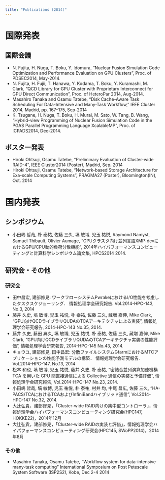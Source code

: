 ```yaml
---
title: "Publications (2014)"
---
```


# 国際発表

## 国際会議

- N. Fujita, H. Nuga, T. Boku, Y. Idomura, “Nuclear Fusion Simulation Code Optimization and Performance Evaluation on GPU Clusters”, Proc. of PDSEC2014, May-2014.
- N. Fujita, H. Fujii, T. Hanawa, Y. Kodama, T. Boku, Y. Kuramashi, M. Clark, “QCD Library for GPU Cluster with Proprietary Interconnect for GPU Direct Communication”, Proc. of HeteroPar 2014, Aug-2014.
- Masahiro Tanaka and Osamu Tatebe, “Disk Cache-Aware Task Scheduling For Data-Intensive and Many-Task Workflow,” IEEE Cluster 2014, Madrid, pp. 167–175, Sep-2014
- K. Tsugane, H. Nuga, T. Boku, H. Murai, M. Sato, W. Tang, B. Wang, “Hybrid-view Programming of Nuclear Fusion Simulation Code in the PGAS Parallel Programming Language XcalableMP”, Proc. of ICPADS2014, Dec-2014.

## ポスター発表

- Hiroki Ohtsuji, Osamu Tatebe, “Preliminary Evaluation of Cluster-wide RAID-4”, IEEE Cluster2014 (Poster), Madrid, Sep. 2014
- Hiroki Ohtsuji, Osamu Tatebe, “Network-based Storage Architecture for Exa-scale Computing Systems”, PRAGMA27 (Poster), Bloomington(IN), Oct. 2014

# 国内発表

## シンポジウム

- 小田嶋 哲哉, 朴 泰祐, 佐藤 三久, 塙 敏博, 児玉 祐悦, Raymond Namyst, Samuel Thibault, Olivier Aumage, “GPUクラスタ向け並列言語XMP-devにおけるGPU/CPU動的負荷分散機能”, 2014年ハイパフォーマンスコンピューティングと計算科学シンポジウム論文集, HPCS2014 2014.

## 研究会・その他

### 研究会

- 田中昌宏, 建部修見: ワークフローシステムPwrakeにおけるI/O性能を考慮したタスクスケジューリング． 情報処理学会研究報告. Vol.2014-HPC-143, No.3, 2014
- 藤井 久史, 塙 敏博, 児玉 祐悦, 朴 泰祐, 佐藤 三久, 藏増 嘉伸, Mike Clark, “GPU向けQCDライブラリQUDAのTCAアーキテクチャによる実装”, 情報処理学会研究報告, 2014-HPC-143 No.35, 2014.
- 藤井 久史, 藤田 典久, 塙 敏博, 児玉 祐悦, 朴 泰祐, 佐藤 三久, 藏増 嘉伸, Mike Clark, “GPU向けQCDライブラリQUDAのTCAアーキテクチャ実装の性能評価”, 情報処理学会研究報告, 2014-HPC-145 No.43, 2014.
- キョウユ, 建部修見, 田中昌宏: 分散ファイルシステムGfarmにおけるMTCアプリケーションの性能予測モデルの構築． 情報処理学会研究報告. Vol.2014-HPC-147, No.13, 2014
- 松本 和也, 塙 敏博, 児玉 祐悦, 藤井 久史, 朴 泰祐, “密結合並列演算加速機構 TCA を用いた GPU 間直接通信による Collective 通信の実装と予備評価”, 情報処理学会研究報告, Vol.2014-HPC-147 No.23, 2014.
- 小田嶋 哲哉, 塙 敏博, 児玉 祐悦, 朴 泰祐, 村井 均, 中尾 昌広, 佐藤 三久, “HA-PACS/TCAにおけるTCAおよびInfiniBandハイブリッド通信”, Vol.2014-HPC-147 No.32, 2014.
- 大辻弘貴，建部修見，「Cluster-wide RAID向けの集中型コントローラ」，情報処理学会ハイパフォーマンスコンピューティング研究会(HPC147, HOKKE22)，2014年12月
- 大辻弘貴，建部修見，「Cluster-wide RAIDの実装と評価」，情報処理学会ハイパフォーマンスコンピューティング研究会(HPC145, SWoPP2014)，2014年8月

### その他

- Masahiro Tanaka, Osamu Tatebe, “Workflow system for data-intensive many-task computing” International Symposium on Post Petescale System Software (ISP2S2), Kobe, Dec 2-4 2014
